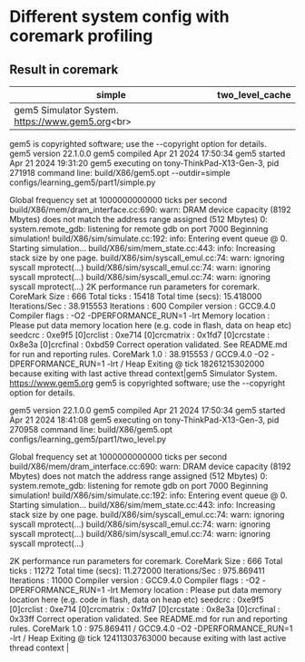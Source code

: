 # Different system config with coremark profiling

## Result in coremark
|simple|two_level_cache|
|------|---------------|
|gem5 Simulator System.  https://www.gem5.org<br\>  
gem5 is copyrighted software; use the --copyright option for details.  
gem5 version 22.1.0.0
gem5 compiled Apr 21 2024 17:50:34
gem5 started Apr 21 2024 19:31:20
gem5 executing on tony-ThinkPad-X13-Gen-3, pid 271918
command line: build/X86/gem5.opt --outdir=simple configs/learning_gem5/part1/simple.py

Global frequency set at 1000000000000 ticks per second
build/X86/mem/dram_interface.cc:690: warn: DRAM device capacity (8192 Mbytes) does not match the address range assigned (512 Mbytes)
0: system.remote_gdb: listening for remote gdb on port 7000
Beginning simulation!
build/X86/sim/simulate.cc:192: info: Entering event queue @ 0.  Starting simulation...
build/X86/sim/mem_state.cc:443: info: Increasing stack size by one page.
build/X86/sim/syscall_emul.cc:74: warn: ignoring syscall mprotect(...)
build/X86/sim/syscall_emul.cc:74: warn: ignoring syscall mprotect(...)
build/X86/sim/syscall_emul.cc:74: warn: ignoring syscall mprotect(...)
2K performance run parameters for coremark.
CoreMark Size    : 666
Total ticks      : 15418
Total time (secs): 15.418000
Iterations/Sec   : 38.915553
Iterations       : 600
Compiler version : GCC9.4.0
Compiler flags   : -O2 -DPERFORMANCE_RUN=1  -lrt
Memory location  : Please put data memory location here
			(e.g. code in flash, data on heap etc)
seedcrc          : 0xe9f5
[0]crclist       : 0xe714
[0]crcmatrix     : 0x1fd7
[0]crcstate      : 0x8e3a
[0]crcfinal      : 0xbd59
Correct operation validated. See README.md for run and reporting rules.
CoreMark 1.0 : 38.915553 / GCC9.4.0 -O2 -DPERFORMANCE_RUN=1  -lrt / Heap
Exiting @ tick 18261215302000 because exiting with last active thread context|gem5 Simulator System.  https://www.gem5.org
gem5 is copyrighted software; use the --copyright option for details.

gem5 version 22.1.0.0
gem5 compiled Apr 21 2024 17:50:34
gem5 started Apr 21 2024 18:41:08
gem5 executing on tony-ThinkPad-X13-Gen-3, pid 270958
command line: build/X86/gem5.opt configs/learning_gem5/part1/two_level.py

Global frequency set at 1000000000000 ticks per second
build/X86/mem/dram_interface.cc:690: warn: DRAM device capacity (8192 Mbytes) does not match the address range assigned (512 Mbytes)
0: system.remote_gdb: listening for remote gdb on port 7000
Beginning simulation!
build/X86/sim/simulate.cc:192: info: Entering event queue @ 0.  Starting simulation...
build/X86/sim/mem_state.cc:443: info: Increasing stack size by one page.
build/X86/sim/syscall_emul.cc:74: warn: ignoring syscall mprotect(...)
build/X86/sim/syscall_emul.cc:74: warn: ignoring syscall mprotect(...)
build/X86/sim/syscall_emul.cc:74: warn: ignoring syscall mprotect(...)



2K performance run parameters for coremark.
CoreMark Size    : 666
Total ticks      : 11272
Total time (secs): 11.272000
Iterations/Sec   : 975.869411
Iterations       : 11000
Compiler version : GCC9.4.0
Compiler flags   : -O2 -DPERFORMANCE_RUN=1  -lrt
Memory location  : Please put data memory location here
			(e.g. code in flash, data on heap etc)
seedcrc          : 0xe9f5
[0]crclist       : 0xe714
[0]crcmatrix     : 0x1fd7
[0]crcstate      : 0x8e3a
[0]crcfinal      : 0x33ff
Correct operation validated. See README.md for run and reporting rules.
CoreMark 1.0 : 975.869411 / GCC9.4.0 -O2 -DPERFORMANCE_RUN=1  -lrt / Heap
Exiting @ tick 12411303763000 because exiting with last active thread context
|
